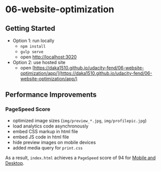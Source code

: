 # 06-website-optimization

## Getting Started
- Option 1: run locally
  - `npm install`
  - `gulp serve`
  - open [http://localhost:3020](http://localhost:3020)
- Option 2: use hosted site
  - open [https://daka1510.github.io/udacity-fend/06-website-optimization/app/](https://daka1510.github.io/udacity-fend/06-website-optimization/app/)

## Performance Improvements
### PageSpeed Score
- optimized image sizes (`img/preview_*.jpg`, `img/profilepic.jpg`)
- load analytics code asynchronously
- embed CSS markup in html file
- embed JS code in html file
- hide preview images on mobile devices
- added media query for `print.css`

As a result, `index.html` achieves a `PageSpeed` score of 94 for [Mobile and Desktop](https://developers.google.com/speed/pagespeed/insights/?url=https%3A%2F%2Fdaka1510.github.io%2Fudacity-fend%2F06-website-optimization%2Fapp%2F&tab=mobile).

